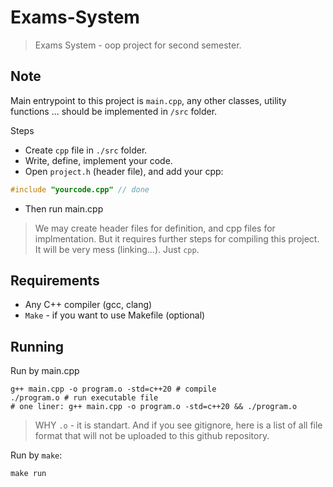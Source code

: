 # Exams-System

> Exams System - oop project for second semester.

## **Note**

Main entrypoint to this project is `main.cpp`, any other classes, utility functions ... should be implemented in `/src` folder.

Steps

- Create `cpp` file in `./src` folder.
- Write, define, implement your code.
- Open `project.h` (header file), and add your cpp:

```cpp
#include "yourcode.cpp" // done
```

- Then run main.cpp

> We may create header files for definition, and cpp files for implmentation. But it requires further steps for compiling this project. It will be very mess (linking...). Just `cpp`.

## **Requirements**

- Any C++ compiler (gcc, clang)
- `Make` - if you want to use Makefile (optional)

## **Running**

Run by main.cpp

```shell
g++ main.cpp -o program.o -std=c++20 # compile
./program.o # run executable file
# one liner: g++ main.cpp -o program.o -std=c++20 && ./program.o
```

> WHY `.o` - it is standart. And if you see gitignore, here is a list of all file format that will not be uploaded to this github repository.

Run by `make`:

```shell
make run
```
